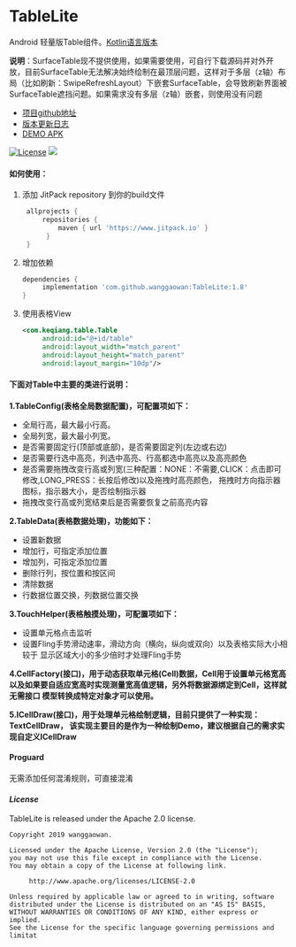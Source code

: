 # TableLite
Android 轻量版Table组件。[Kotlin语言版本](https://github.com/wanggaowan/TableLiteKotlin)

**说明**：SurfaceTable现不提供使用，如果需要使用，可自行下载源码并对外开放，目前SurfaceTable无法解决始终绘制在最顶层问题，这样对于多层（z轴）布局（比如刷新：SwipeRefreshLayout）下嵌套SurfaceTable，会导致刷新界面被SurfaceTable遮挡问题。如果需求没有多层（z轴）嵌套，则使用没有问题

* [项目github地址](https://github.com/wanggaowan/TableLite)
* [版本更新日志](/update.md/)
* [DEMO APK](/app-debug.apk)

[![License](https://img.shields.io/badge/license-Apache%202-4EB1BA.svg)](https://www.apache.org/licenses/LICENSE-2.0.html)
[![](https://jitpack.io/v/wanggaowan/TableLite.svg)](https://jitpack.io/#wanggaowan/TableLite)

#### 如何使用：
1. 添加 JitPack repository 到你的build文件
   ```groovy
    allprojects {
        repositories {
            maven { url 'https://www.jitpack.io' }
         }
    }
   ```

2. 增加依赖
   ```groovy
   dependencies {
        implementation 'com.github.wanggaowan:TableLite:1.8'
   }
   ```

3. 使用表格View
   ```xml
   <com.keqiang.table.Table
        android:id="@+id/table"
        android:layout_width="match_parent"
        android:layout_height="match_parent"
        android:layout_margin="10dp"/>
   ```

#### 下面对Table中主要的类进行说明：
**1.TableConfig(表格全局数据配置)，可配置项如下：**
 - 全局行高，最大最小行高。
 - 全局列宽，最大最小列宽。
 - 是否需要固定行(顶部或底部)，是否需要固定列(左边或右边)
 - 是否需要行选中高亮，列选中高亮、行高都选中高亮以及高亮颜色
 - 是否需要拖拽改变行高或列宽(三种配置：NONE：不需要,CLICK：点击即可修改,LONG_PRESS：长按后修改)以及拖拽时高亮颜色，
  拖拽时方向指示器图标，指示器大小，是否绘制指示器
 - 拖拽改变行高或列宽结束后是否需要恢复之前高亮内容

**2.TableData(表格数据处理)，功能如下：**
 - 设置新数据
 - 增加行，可指定添加位置
 - 增加列，可指定添加位置
 - 删除行列，按位置和按区间
 - 清除数据
 - 行数据位置交换，列数据位置交换

**3.TouchHelper(表格触摸处理)，可配置项如下：**
 - 设置单元格点击监听
 - 设置Fling手势滑动速率，滑动方向（横向，纵向或双向）以及表格实际大小相较于
 显示区域大小的多少倍时才处理Fling手势

**4.CellFactory(接口)，用于动态获取单元格(Cell)数据，Cell用于设置单元格宽高
以及如果要自适应宽高时实现测量宽高值逻辑，另外将数据源绑定到Cell，这样就无需接口
模型转换成特定对象才可以使用。**

**5.ICellDraw(接口)，用于处理单元格绘制逻辑，目前只提供了一种实现：TextCellDraw，
该实现主要目的是作为一种绘制Demo，建议根据自己的需求实现自定义ICellDraw**


#### Proguard
无需添加任何混淆规则，可直接混淆

#### *License*
TableLite is released under the Apache 2.0 license.
```
Copyright 2019 wanggaowan.

Licensed under the Apache License, Version 2.0 (the "License");
you may not use this file except in compliance with the License.
You may obtain a copy of the License at following link.

     http://www.apache.org/licenses/LICENSE-2.0

Unless required by applicable law or agreed to in writing, software
distributed under the License is distributed on an "AS IS" BASIS,
WITHOUT WARRANTIES OR CONDITIONS OF ANY KIND, either express or implied.
See the License for the specific language governing permissions and
limitat
```